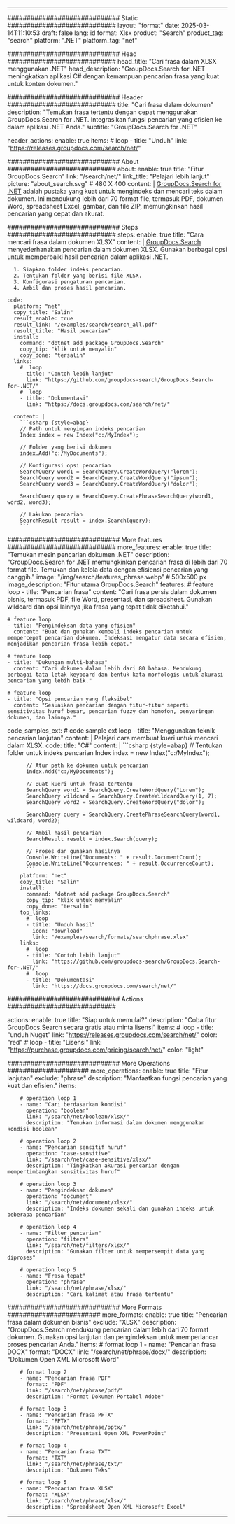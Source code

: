 
---
############################# Static ############################
layout: "format"
date:  2025-03-14T11:10:53
draft: false
lang: id
format: Xlsx
product: "Search"
product_tag: "search"
platform: ".NET"
platform_tag: "net"

############################# Head ############################
head_title: "Cari frasa dalam XLSX menggunakan .NET"
head_description: "GroupDocs.Search for .NET meningkatkan aplikasi C# dengan kemampuan pencarian frasa yang kuat untuk konten dokumen."

############################# Header ############################
title: "Cari frasa dalam dokumen" 
description: "Temukan frasa tertentu dengan cepat menggunakan GroupDocs.Search for .NET. Integrasikan fungsi pencarian yang efisien ke dalam aplikasi .NET Anda."
subtitle: "GroupDocs.Search for .NET" 

header_actions:
  enable: true
  items:
    #  loop
    - title: "Unduh"
      link: "https://releases.groupdocs.com/search/net/"
      
############################# About ############################
about:
    enable: true
    title: "Fitur GroupDocs.Search"
    link: "/search/net/"
    link_title: "Pelajari lebih lanjut"
    picture: "about_search.svg" # 480 X 400
    content: |
       [GroupDocs.Search for .NET](/search/net/) adalah pustaka yang kuat untuk mengindeks dan mencari teks dalam dokumen. Ini mendukung lebih dari 70 format file, termasuk PDF, dokumen Word, spreadsheet Excel, gambar, dan file ZIP, memungkinkan hasil pencarian yang cepat dan akurat.

############################# Steps ############################
steps:
    enable: true
    title: "Cara mencari frasa dalam dokumen XLSX"
    content: |
      [GroupDocs.Search](/search/net/) menyederhanakan pencarian dalam dokumen XLSX. Gunakan berbagai opsi untuk memperbaiki hasil pencarian dalam aplikasi .NET.
      
      1. Siapkan folder indeks pencarian.
      2. Tentukan folder yang berisi file XLSX.
      3. Konfigurasi pengaturan pencarian.
      4. Ambil dan proses hasil pencarian.
   
    code:
      platform: "net"
      copy_title: "Salin"
      result_enable: true
      result_link: "/examples/search/search_all.pdf"
      result_title: "Hasil pencarian"
      install:
        command: "dotnet add package GroupDocs.Search"
        copy_tip: "klik untuk menyalin"
        copy_done: "tersalin"
      links:
        #  loop
        - title: "Contoh lebih lanjut"
          link: "https://github.com/groupdocs-search/GroupDocs.Search-for-.NET/"
        #  loop
        - title: "Dokumentasi"
          link: "https://docs.groupdocs.com/search/net/"
          
      content: |
        ```csharp {style=abap}
        // Path untuk menyimpan indeks pencarian
        Index index = new Index("c:/MyIndex");

        // Folder yang berisi dokumen
        index.Add("c:/MyDocuments");

        // Konfigurasi opsi pencarian
        SearchQuery word1 = SearchQuery.CreateWordQuery("lorem");
        SearchQuery word2 = SearchQuery.CreateWordQuery("ipsum");
        SearchQuery word3 = SearchQuery.CreateWordQuery("dolor");

        SearchQuery query = SearchQuery.CreatePhraseSearchQuery(word1, word2, word3);

        // Lakukan pencarian
        SearchResult result = index.Search(query);
        ```            

############################# More features ############################
more_features:
  enable: true
  title: "Temukan mesin pencarian dokumen .NET"
  description: "GroupDocs.Search for .NET memungkinkan pencarian frasa di lebih dari 70 format file. Temukan dan kelola data dengan efisiensi pencarian yang canggih."
  image: "/img/search/features_phrase.webp" # 500x500 px
  image_description: "Fitur utama GroupDocs.Search"
  features:
    # feature loop
    - title: "Pencarian frasa"
      content: "Cari frasa persis dalam dokumen bisnis, termasuk PDF, file Word, presentasi, dan spreadsheet. Gunakan wildcard dan opsi lainnya jika frasa yang tepat tidak diketahui."

    # feature loop
    - title: "Pengindeksan data yang efisien"
      content: "Buat dan gunakan kembali indeks pencarian untuk mempercepat pencarian dokumen. Indeksasi mengatur data secara efisien, menjadikan pencarian frasa lebih cepat."

    # feature loop
    - title: "Dukungan multi-bahasa"
      content: "Cari dokumen dalam lebih dari 80 bahasa. Mendukung berbagai tata letak keyboard dan bentuk kata morfologis untuk akurasi pencarian yang lebih baik."

    # feature loop
    - title: "Opsi pencarian yang fleksibel"
      content: "Sesuaikan pencarian dengan fitur-fitur seperti sensitivitas huruf besar, pencarian fuzzy dan homofon, penyaringan dokumen, dan lainnya."
      
  code_samples_ext:
    # code sample ext loop
    - title: "Menggunakan teknik pencarian lanjutan"
      content: |
        Pelajari cara membuat kueri untuk mencari dalam XLSX.
      code:
        title: "C#"
        content: |
          ```csharp {style=abap}
          // Tentukan folder untuk indeks pencarian
          Index index = new Index("c:/MyIndex");
              
          // Atur path ke dokumen untuk pencarian
          index.Add("c:/MyDocuments");

          // Buat kueri untuk frasa tertentu
          SearchQuery word1 = SearchQuery.CreateWordQuery("Lorem");
          SearchQuery wildcard = SearchQuery.CreateWildcardQuery(1, 7);
          SearchQuery word2 = SearchQuery.CreateWordQuery("dolor");

          SearchQuery query = SearchQuery.CreatePhraseSearchQuery(word1, wildcard, word2);

          // Ambil hasil pencarian
          SearchResult result = index.Search(query);
          
          // Proses dan gunakan hasilnya
          Console.WriteLine("Documents: " + result.DocumentCount);
          Console.WriteLine("Occurrences: " + result.OccurrenceCount);
          ```
        platform: "net"
        copy_title: "Salin"
        install:
          command: "dotnet add package GroupDocs.Search"
          copy_tip: "klik untuk menyalin"
          copy_done: "tersalin"
        top_links:
          #  loop
          - title: "Unduh hasil"
            icon: "download"
            link: "/examples/search/formats/searchphrase.xlsx"
        links:
          #  loop
          - title: "Contoh lebih lanjut"
            link: "https://github.com/groupdocs-search/GroupDocs.Search-for-.NET/"
          #  loop
          - title: "Dokumentasi"
            link: "https://docs.groupdocs.com/search/net/"
            

            


############################# Actions ############################

actions:
  enable: true
  title: "Siap untuk memulai?"
  description: "Coba fitur GroupDocs.Search secara gratis atau minta lisensi"
  items:
    #  loop
    - title: "unduh Nuget"
      link: "https://releases.groupdocs.com/search/net/"
      color: "red"
        #  loop
    - title: "Lisensi"
      link: "https://purchase.groupdocs.com/pricing/search/net/"
      color: "light"


############################# More Operations #####################
more_operations:
    enable: true
    title: "Fitur lanjutan"
    exclude: "phrase"
    description: "Manfaatkan fungsi pencarian yang kuat dan efisien."
    items: 
          
        # operation loop 1
        - name: "Cari berdasarkan kondisi"
          operation: "boolean"
          link: "/search/net/boolean/xlsx/"
          description: "Temukan informasi dalam dokumen menggunakan kondisi boolean"

        # operation loop 2
        - name: "Pencarian sensitif huruf"
          operation: "case-sensitive"
          link: "/search/net/case-sensitive/xlsx/"
          description: "Tingkatkan akurasi pencarian dengan mempertimbangkan sensitivitas huruf"

        # operation loop 3
        - name: "Pengindeksan dokumen"
          operation: "document"
          link: "/search/net/document/xlsx/"
          description: "Indeks dokumen sekali dan gunakan indeks untuk beberapa pencarian"

        # operation loop 4
        - name: "Filter pencarian"
          operation: "filters"
          link: "/search/net/filters/xlsx/"
          description: "Gunakan filter untuk mempersempit data yang diproses"

        # operation loop 5
        - name: "Frasa tepat"
          operation: "phrase"
          link: "/search/net/phrase/xlsx/"
          description: "Cari kalimat atau frasa tertentu"
          
        
          
############################# More Formats ########################
more_formats:
    enable: true
    title: "Pencarian frasa dalam dokumen bisnis"
    exclude: "XLSX"
    description: "GroupDocs.Search mendukung pencarian dalam lebih dari 70 format dokumen. Gunakan opsi lanjutan dan pengindeksan untuk memperlancar proses pencarian Anda."
    items: 
        # format loop 1
        - name: "Pencarian frasa DOCX"
          format: "DOCX"
          link: "/search/net/phrase/docx/"
          description: "Dokumen Open XML Microsoft Word"
          
        # format loop 2
        - name: "Pencarian frasa PDF"
          format: "PDF"
          link: "/search/net/phrase/pdf/"
          description: "Format Dokumen Portabel Adobe"
          
        # format loop 3
        - name: "Pencarian frasa PPTX"
          format: "PPTX"
          link: "/search/net/phrase/pptx/"
          description: "Presentasi Open XML PowerPoint"

        # format loop 4
        - name: "Pencarian frasa TXT"
          format: "TXT"
          link: "/search/net/phrase/txt/"
          description: "Dokumen Teks"
          
        # format loop 5
        - name: "Pencarian frasa XLSX"
          format: "XLSX"
          link: "/search/net/phrase/xlsx/"
          description: "Spreadsheet Open XML Microsoft Excel"
  

---